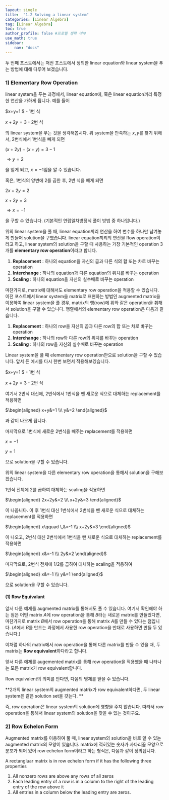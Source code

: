 ```yaml
---
layout: single
title:  "1.2 Solving a linear system"
categories: [Linear Algebra]
tag: [Linear Algebra]
toc: true
author_profile: false #프로필 생략 여부
use_math: true
sidebar:
    nav: "docs"
---
```






두 번째 포스트에서는 저번 포스트에서 정의한 linear equation와 linear system을 푸는 방법에 대해 다루어 보겠습니다.



### 1) Elementary Row Operation



linear system을 푸는 과정에서, linear equation에, 혹은 linear equation끼리 특정한 연산을 가하게 됩니다. 예를 들어



$x+y=1 $ - 1번 식

$x+2y=3$ - 2번 식

의 linear system을 푸는 것을 생각해봅시다. 위 system을 만족하는 $x,  y$를 찾기 위해서, 2번식에서 1번식을 빼게 되면

$(x+2y)-(x+y) = 3-1$

$\Rightarrow y=2$

을 얻게 되고, $x=-1$임을 알 수 있습니다. 

혹은, 1번식의 양변에 2를 곱한 후, 2번 식을 빼게 되면

$2x+2y=2$

$x+2y=3$

$\Rightarrow x=-1$

을 구할 수 있습니다. (기본적인 연립일차방정식 풀이 방법 중 하나입니다.)

위의 linear system을 풀 때, linear equation끼리 연산을 하여 변수를 하나만 남겨놓게 만들어 solution을 구했습니다.  linear equation끼리의 연산을 Row operation이라고 하고, linear system의 solution을 구할 때 사용하는 가장 기본적인 operation 3개를 **elementary row operation**이라고 합니다.

1. **Replacement** : 하나의 equation을 자신의 곱과 다른 식의 합 또는 차로 바꾸는 operation
2. **Interchange** : 하나의 equation과 다른 equation의 위치를 바꾸는 operation
3. **Scaling** : 하나의 equation을 자신의 실수배로 바꾸는 operation



마찬가지로, matrix에 대해서도 elementary row operation을 적용할 수 있습니다. 이전 포스트에서 linear system을 matrix로 표현하는 방법인 augmented matrix을 이용하여 linear system을 풀 경우, matrix의 행(row)에 위와 같은 operation을 취해서 solution을 구할 수 있습니다. 행렬에서의 elementary row operation은 다음과 같습니다.



1. **Replacement** : 하나의 row을 자신의 곱과 다른 row의 합 또는 차로 바꾸는 operation
2. **Interchange** : 하나의 row와 다른 row의 위치를 바꾸는 operation
3. **Scaling** : 하나의 row을 자신의 실수배로 바꾸는 operation



Linear system을 풀 때 elementary row operation만으로 solution을 구할 수 있습니다. 앞서 든 예시를 다시 한번 보면서 적용해보겠습니다.

$x+y=1 $ - 1번 식

$x+2y=3$ - 2번 식



여기서 2번식 대신에, 2번식에서 1번식을 뺀 새로운 식으로 대체하는 replacement를 적용하면



$\begin{aligned} x+y&=1 \\\ y&=2  \end{aligned}$

과 같이 나오게 됩니다. 

마지막으로 1번식에 새로운 2번식을 빼주는 replacement를 적용하면

$x=-1$

$y=1$

으로 solution을 구할 수 있습니다.



위의 linear system을 다른 elementary row operation을 통해서 solution을 구해보겠습니다.



1번식 전체에 2를 곱하여 대체하는 scaling을 적용하면

$\begin{aligned} 2x+2y&=2 \\\ x+2y&=3  \end{aligned}$

이 나옵니다. 이 후 1번식 대신 1번식에서 2번식을 뺀 새로운 식으로 대체하는 replacement를 적용하면

$\begin{aligned} x\qquad \,&=-1 \\\ x+2y&=3  \end{aligned}$

이 나오고, 2번식 대신 2번식에서 1번식을 뺀 새로운 식으로 대체하는 replacement를 적용하면

$\begin{aligned} x&=-1 \\\ 2y&=2  \end{aligned}$

마지막으로, 2번식 전체에 1/2를 곱하여 대체하는 scaling을 적용하여

$\begin{aligned} x&=-1 \\\ y&=1  \end{aligned}$

으로 solution을 구할 수 있습니다.



#### (1) Row Equivalant



앞서 다룬 예제를 augmented matrix를 통해서도 풀 수 있습니다. 여기서 확인해야 하는 점은 어떤 matrix $A$에 row operation을 통해 $B$라는 새로운 matrix를 만들었다면, 마찬가지로 matrix $B$에서 row operation을 통해 matrix $A$를 만들 수 있다는 점입니다. ($A$에서 $B$를 만드는 과정에서 사용한 row operation을 반대로 사용하면 만들 두 있습니다.)

이처럼 하나의 matrix에서 row operation을 통해 다른 matrix를 만들 수 있을 때, 두 matrix는 **Row equivalent**하다라고 합니다. 

앞서 다룬 에제를 augemented matrix를 통해 row operation을 적용했을 때 나타나는 모든 matrix가 row equivalent합니다. 

Row equivalent의 의미를 안다면,  다음의 명제를 얻을 수 있습니다.



**2개의 linear system의 augmented matrix가 row equivalent하다면, 두 linear system은 같은 solution set을 갖는다. **



즉,  row operation은 linear system의 solution에 영향을 주지 않습니다.  따라서 row operation을 통해서 linear system의 solution을 찾을 수 있는 것이구요.





### 2) Row Echelon Form



Augmented matrix를 이용하여 풀 때,  linear system의 solution을 바로 알 수 있는 augmented matrix의 모양이 있습니다. matrix에 적혀있는 숫자가 사다리꼴 모양으로 분포가 되어 있어 row echelon form이라고 하는 형식은, 다음과 같이 정의됩니다.



A rectangluar matrix is in row echelon form if it has the following three properties

1. All nonzero rows are above any rows of all zeros
2. Each leading entry of a row is in a column to the right of the leading entry of the row above it
3. All entries in a column below the leading entry are zeros.

